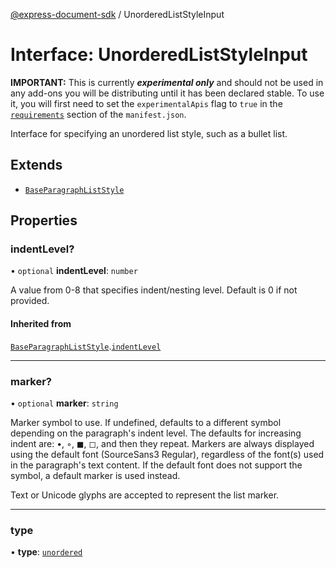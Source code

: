 [@express-document-sdk](../overview.md) / UnorderedListStyleInput

# Interface: UnorderedListStyleInput

<InlineAlert slots="text" variant="warning"/>

**IMPORTANT:** This is currently ***experimental only*** and should not be used in any add-ons you will be distributing until it has been declared stable. To use it, you will first need to set the `experimentalApis` flag to `true` in the [`requirements`](../../../manifest/index.md#requirements) section of the `manifest.json`.

Interface for specifying an unordered list style, such as a bullet list.

## Extends

- [`BaseParagraphListStyle`](BaseParagraphListStyle.md)

## Properties

### indentLevel?

• `optional` **indentLevel**: `number`

A value from 0-8 that specifies indent/nesting level. Default is 0 if not provided.

#### Inherited from

[`BaseParagraphListStyle`](BaseParagraphListStyle.md).[`indentLevel`](BaseParagraphListStyle.md#indentlevel)

***

### marker?

• `optional` **marker**: `string`

Marker symbol to use. If undefined, defaults to a different symbol depending on the paragraph's indent level.
The defaults for increasing indent are: •, ◦, ◼, ◻, and then they repeat.
Markers are always displayed using the default font (SourceSans3 Regular), regardless of the font(s) used in the
paragraph's text content. If the default font does not support the symbol, a default marker is used instead.

Text or Unicode glyphs are accepted to represent the list marker.

***

### type

• **type**: [`unordered`](../enumerations/ParagraphListType.md#unordered)
